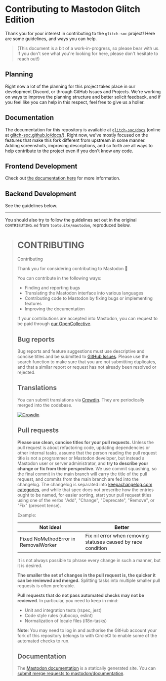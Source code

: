 #  Contributing to Mastodon Glitch Edition  #

Thank you for your interest in contributing to the `glitch-soc` project!
Here are some guidelines, and ways you can help.

>   (This document is a bit of a work-in-progress, so please bear with us.
>   If you don't see what you're looking for here, please don't hesitate to reach out!)

##  Planning  ##

Right now a lot of the planning for this project takes place in our development Discord, or through GitHub Issues and Projects.
We're working on ways to improve the planning structure and better solicit feedback, and if you feel like you can help in this respect, feel free to give us a holler.

##  Documentation  ##

The documentation for this repository is available at [`glitch-soc/docs`](https://github.com/glitch-soc/docs) (online at [glitch-soc.github.io/docs/](https://glitch-soc.github.io/docs/)).
Right now, we've mostly focused on the features that make this fork different from upstream in some manner.
Adding screenshots, improving descriptions, and so forth are all ways to help contribute to the project even if you don't know any code.

##  Frontend Development  ##

Check out [the documentation here](https://glitch-soc.github.io/docs/contributing/frontend/) for more information.

##  Backend Development  ##

See the guidelines below.

 - - -

You should also try to follow the guidelines set out in the original `CONTRIBUTING.md` from `tootsuite/mastodon`, reproduced below.

<blockquote>

CONTRIBUTING
=======
Contributing

Thank you for considering contributing to Mastodon 🐘

You can contribute in the following ways:

- Finding and reporting bugs
- Translating the Mastodon interface into various languages
- Contributing code to Mastodon by fixing bugs or implementing features
- Improving the documentation

If your contributions are accepted into Mastodon, you can request to be paid through [our OpenCollective](https://opencollective.com/mastodon).

## Bug reports

Bug reports and feature suggestions must use descriptive and concise titles and be submitted to [GitHub Issues](https://github.com/mastodon/mastodon/issues). Please use the search function to make sure that you are not submitting duplicates, and that a similar report or request has not already been resolved or rejected.

## Translations

You can submit translations via [Crowdin](https://crowdin.com/project/mastodon). They are periodically merged into the codebase.

[![Crowdin](https://d322cqt584bo4o.cloudfront.net/mastodon/localized.svg)](https://crowdin.com/project/mastodon)

## Pull requests

**Please use clean, concise titles for your pull requests.** Unless the pull request is about refactoring code, updating dependencies or other internal tasks, assume that the person reading the pull request title is not a programmer or Mastodon developer, but instead a Mastodon user or server administrator, and **try to describe your change or fix from their perspective**. We use commit squashing, so the final commit in the main branch will carry the title of the pull request, and commits from the main branch are fed into the changelog. The changelog is separated into [keepachangelog.com categories](https://keepachangelog.com/en/1.0.0/), and while that spec does not prescribe how the entries ought to be named, for easier sorting, start your pull request titles using one of the verbs "Add", "Change", "Deprecate", "Remove", or "Fix" (present tense).

Example:

|Not ideal|Better|
|---|----|
|Fixed NoMethodError in RemovalWorker|Fix nil error when removing statuses caused by race condition|

It is not always possible to phrase every change in such a manner, but it is desired.

**The smaller the set of changes in the pull request is, the quicker it can be reviewed and merged.** Splitting tasks into multiple smaller pull requests is often preferable.

**Pull requests that do not pass automated checks may not be reviewed**. In particular, you need to keep in mind:

- Unit and integration tests (rspec, jest)
- Code style rules (rubocop, eslint)
- Normalization of locale files (i18n-tasks)

**Note**: You may need to log in and authorise the GitHub account your fork of this repository belongs to with CircleCI to enable some of the automated checks to run.

## Documentation

The [Mastodon documentation](https://docs.joinmastodon.org) is a statically generated site. You can [submit merge requests to mastodon/documentation](https://github.com/mastodon/documentation).

</blockquote>

